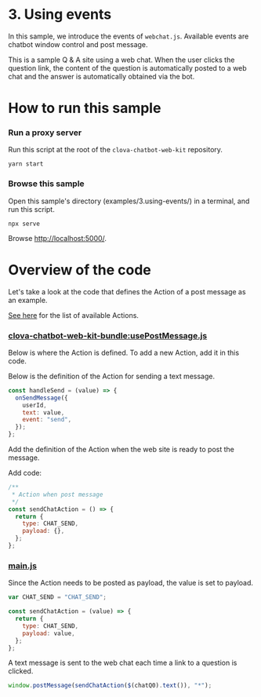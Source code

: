 # 3. Using events

In this sample, we introduce the events of `webchat.js`. Available events are chatbot window control and post message.

This is a sample Q & A site using a web chat. When the user clicks the question link, the content of the question is automatically posted to a web chat and the answer is automatically obtained via the bot.

# How to run this sample

### Run a proxy server

Run this script at the root of the `clova-chatbot-web-kit` repository.

```
yarn start
```

### Browse this sample

Open this sample's directory (examples/3.using-events/) in a terminal, and run this script.

```
npx serve
```

Browse [http://localhost:5000/](http://localhost:5000/).

# Overview of the code

Let's take a look at the code that defines the Action of a post message as an example.

[See here](../1.getting-started/README.md#events) for the list of available Actions.

### [clova-chatbot-web-kit-bundle:usePostMessage.js](../../packages/clova-chatbot-web-kit-bundle/src/hooks/usePostMessage.js)

Below is where the Action is defined. To add a new Action, add it in this code.

Below is the definition of the Action for sending a text message.

```javascript
const handleSend = (value) => {
  onSendMessage({
    userId,
    text: value,
    event: "send",
  });
};
```

Add the definition of the Action when the web site is ready to post the message.

Add code:

```javascript
/**
 * Action when post message
 */
const sendChatAction = () => {
  return {
    type: CHAT_SEND,
    payload: {},
  };
};
```

### [main.js](main.js)

Since the Action needs to be posted as payload, the value is set to payload.

```javascript
var CHAT_SEND = "CHAT_SEND";

const sendChatAction = (value) => {
  return {
    type: CHAT_SEND,
    payload: value,
  };
};
```

A text message is sent to the web chat each time a link to a question is clicked.

```javascript
window.postMessage(sendChatAction($(chatQ0).text()), "*");
```
